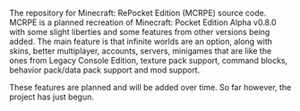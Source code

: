 The repository for Minecraft: RePocket Edition (MCRPE) source code.
MCRPE is a planned recreation of Minecraft: Pocket Edition Alpha v0.8.0 with some slight liberties and some features from other versions being added. The main feature is that infinite worlds are an option, along with skins, better multiplayer, accounts, servers, minigames that are like the ones from Legacy Console Edition, texture pack support, command blocks, behavior pack/data pack support and mod support.

These features are planned and will be added over time. So far however, the project has just begun.

